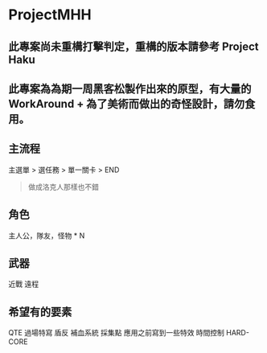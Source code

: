 # ProjectMHH

## 此專案尚未重構打擊判定，重構的版本請參考 Project Haku

## 此專案為為期一周黑客松製作出來的原型，有大量的 WorkAround + 為了美術而做出的奇怪設計，請勿食用。

## 主流程

主選單 > 選任務 > 單一關卡 > END

> 做成洛克人那樣也不錯

## 角色

主人公，隊友，怪物 * N

## 武器

近戰 遠程

## 希望有的要素

QTE 過場特寫 盾反 補血系統 採集點 應用之前寫到一些特效 時間控制 HARD-CORE
